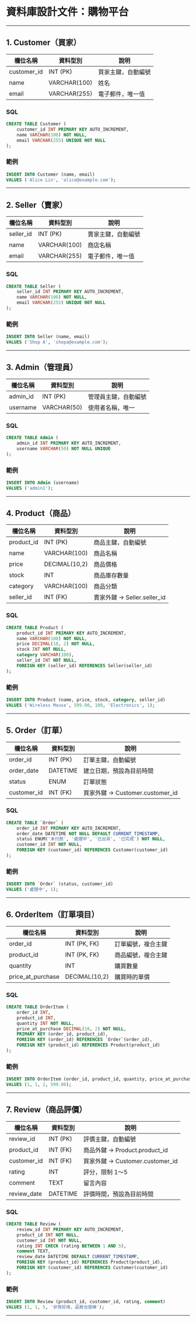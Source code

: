 # 資料庫設計文件：購物平台

---

## 1. Customer（買家）

| 欄位名稱       | 資料型別       | 說明           |
|----------------|----------------|----------------|
| customer_id    | INT (PK)       | 買家主鍵，自動編號 |
| name           | VARCHAR(100)   | 姓名           |
| email          | VARCHAR(255)   | 電子郵件，唯一值 |

### SQL
```sql
CREATE TABLE Customer (
    customer_id INT PRIMARY KEY AUTO_INCREMENT, 
    name VARCHAR(100) NOT NULL, 
    email VARCHAR(255) UNIQUE NOT NULL
);
```

### 範例
```sql
INSERT INTO Customer (name, email)
VALUES ('Alice Lin', 'alice@example.com');
```

---

## 2. Seller（賣家）

| 欄位名稱    | 資料型別       | 說明           |
|-------------|----------------|----------------|
| seller_id   | INT (PK)       | 賣家主鍵，自動編號 |
| name        | VARCHAR(100)   | 商店名稱        |
| email       | VARCHAR(255)   | 電子郵件，唯一值 |

### SQL
```sql
CREATE TABLE Seller (
    seller_id INT PRIMARY KEY AUTO_INCREMENT,
    name VARCHAR(100) NOT NULL,
    email VARCHAR(255) UNIQUE NOT NULL
);
```

### 範例
```sql
INSERT INTO Seller (name, email)
VALUES ('Shop A', 'shopa@example.com');
```

---

## 3. Admin（管理員）

| 欄位名稱   | 資料型別       | 說明           |
|------------|----------------|----------------|
| admin_id   | INT (PK)       | 管理員主鍵，自動編號 |
| username   | VARCHAR(50)    | 使用者名稱，唯一 |

### SQL
```sql
CREATE TABLE Admin (
    admin_id INT PRIMARY KEY AUTO_INCREMENT,
    username VARCHAR(50) NOT NULL UNIQUE
);
```

### 範例
```sql
INSERT INTO Admin (username)
VALUES ('admin1');
```

---

## 4. Product（商品）

| 欄位名稱      | 資料型別       | 說明           |
|---------------|----------------|----------------|
| product_id     | INT (PK)       | 商品主鍵，自動編號 |
| name           | VARCHAR(100)   | 商品名稱        |
| price          | DECIMAL(10,2)  | 商品價格        |
| stock          | INT            | 商品庫存數量      |
| category       | VARCHAR(100)   | 商品分類        |
| seller_id      | INT (FK)       | 賣家外鍵 → Seller.seller_id |

### SQL
```sql
CREATE TABLE Product (
    product_id INT PRIMARY KEY AUTO_INCREMENT,
    name VARCHAR(100) NOT NULL,
    price DECIMAL(10, 2) NOT NULL,
    stock INT NOT NULL,
    category VARCHAR(100),
    seller_id INT NOT NULL,
    FOREIGN KEY (seller_id) REFERENCES Seller(seller_id)
);
```

### 範例
```sql
INSERT INTO Product (name, price, stock, category, seller_id)
VALUES ('Wireless Mouse', 599.00, 100, 'Electronics', 1);
```

---

## 5. Order（訂單）

| 欄位名稱       | 資料型別       | 說明           |
|----------------|----------------|----------------|
| order_id       | INT (PK)       | 訂單主鍵，自動編號 |
| order_date     | DATETIME       | 建立日期，預設為目前時間 |
| status         | ENUM           | 訂單狀態 |
| customer_id    | INT (FK)       | 買家外鍵 → Customer.customer_id |

### SQL
```sql
CREATE TABLE `Order` (
    order_id INT PRIMARY KEY AUTO_INCREMENT,
    order_date DATETIME NOT NULL DEFAULT CURRENT_TIMESTAMP,
    status ENUM('未付款', '處理中', '已出貨', '已完成') NOT NULL,
    customer_id INT NOT NULL,
    FOREIGN KEY (customer_id) REFERENCES Customer(customer_id)
);
```

### 範例
```sql
INSERT INTO `Order` (status, customer_id)
VALUES ('處理中', 1);
```

---

## 6. OrderItem（訂單項目）

| 欄位名稱           | 資料型別       | 說明           |
|--------------------|----------------|----------------|
| order_id           | INT (PK, FK)   | 訂單編號，複合主鍵 |
| product_id         | INT (PK, FK)   | 商品編號，複合主鍵 |
| quantity           | INT            | 購買數量        |
| price_at_purchase  | DECIMAL(10,2)  | 購買時的單價     |

### SQL
```sql
CREATE TABLE OrderItem (
    order_id INT,
    product_id INT,
    quantity INT NOT NULL,
    price_at_purchase DECIMAL(10, 2) NOT NULL,
    PRIMARY KEY (order_id, product_id),
    FOREIGN KEY (order_id) REFERENCES `Order`(order_id),
    FOREIGN KEY (product_id) REFERENCES Product(product_id)
);
```

### 範例
```sql
INSERT INTO OrderItem (order_id, product_id, quantity, price_at_purchase)
VALUES (1, 1, 2, 599.00);
```

---

## 7. Review（商品評價）

| 欄位名稱       | 資料型別       | 說明           |
|----------------|----------------|----------------|
| review_id      | INT (PK)       | 評價主鍵，自動編號 |
| product_id     | INT (FK)       | 商品外鍵 → Product.product_id |
| customer_id    | INT (FK)       | 買家外鍵 → Customer.customer_id |
| rating         | INT            | 評分，限制 1～5 |
| comment        | TEXT           | 留言內容        |
| review_date    | DATETIME       | 評價時間，預設為目前時間 |

### SQL
```sql
CREATE TABLE Review (
    review_id INT PRIMARY KEY AUTO_INCREMENT,
    product_id INT NOT NULL,
    customer_id INT NOT NULL,
    rating INT CHECK (rating BETWEEN 1 AND 5),
    comment TEXT,
    review_date DATETIME DEFAULT CURRENT_TIMESTAMP,
    FOREIGN KEY (product_id) REFERENCES Product(product_id),
    FOREIGN KEY (customer_id) REFERENCES Customer(customer_id)
);
```

### 範例
```sql
INSERT INTO Review (product_id, customer_id, rating, comment)
VALUES (1, 1, 5, '非常好用，品質也很棒');
```

---

